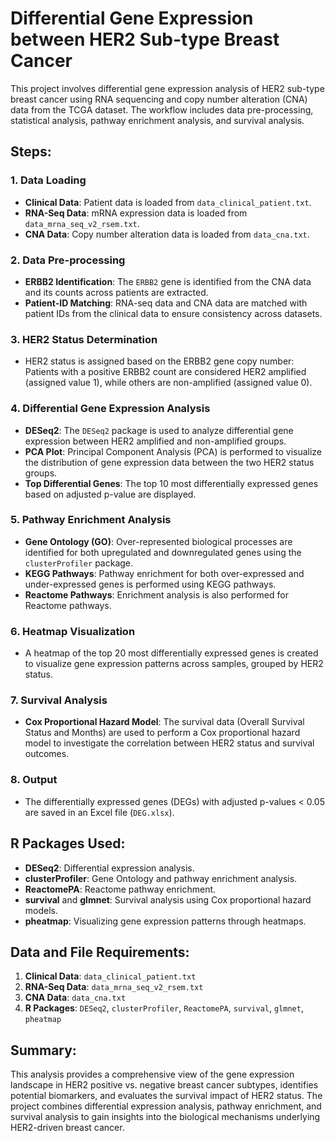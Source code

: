 # Differential Gene Expression between HER2 Sub-type Breast Cancer

This project involves differential gene expression analysis of HER2 sub-type breast cancer using RNA sequencing and copy number alteration (CNA) data from the TCGA dataset. The workflow includes data pre-processing, statistical analysis, pathway enrichment analysis, and survival analysis.

## Steps:

### 1. **Data Loading**
   - **Clinical Data**: Patient data is loaded from `data_clinical_patient.txt`.
   - **RNA-Seq Data**: mRNA expression data is loaded from `data_mrna_seq_v2_rsem.txt`.
   - **CNA Data**: Copy number alteration data is loaded from `data_cna.txt`.

### 2. **Data Pre-processing**
   - **ERBB2 Identification**: The `ERBB2` gene is identified from the CNA data and its counts across patients are extracted.
   - **Patient-ID Matching**: RNA-seq data and CNA data are matched with patient IDs from the clinical data to ensure consistency across datasets.

### 3. **HER2 Status Determination**
   - HER2 status is assigned based on the ERBB2 gene copy number: Patients with a positive ERBB2 count are considered HER2 amplified (assigned value 1), while others are non-amplified (assigned value 0).

### 4. **Differential Gene Expression Analysis**
   - **DESeq2**: The `DESeq2` package is used to analyze differential gene expression between HER2 amplified and non-amplified groups.
   - **PCA Plot**: Principal Component Analysis (PCA) is performed to visualize the distribution of gene expression data between the two HER2 status groups.
   - **Top Differential Genes**: The top 10 most differentially expressed genes based on adjusted p-value are displayed.

### 5. **Pathway Enrichment Analysis**
   - **Gene Ontology (GO)**: Over-represented biological processes are identified for both upregulated and downregulated genes using the `clusterProfiler` package.
   - **KEGG Pathways**: Pathway enrichment for both over-expressed and under-expressed genes is performed using KEGG pathways.
   - **Reactome Pathways**: Enrichment analysis is also performed for Reactome pathways.

### 6. **Heatmap Visualization**
   - A heatmap of the top 20 most differentially expressed genes is created to visualize gene expression patterns across samples, grouped by HER2 status.

### 7. **Survival Analysis**
   - **Cox Proportional Hazard Model**: The survival data (Overall Survival Status and Months) are used to perform a Cox proportional hazard model to investigate the correlation between HER2 status and survival outcomes.
   

### 8. **Output**
   - The differentially expressed genes (DEGs) with adjusted p-values < 0.05 are saved in an Excel file (`DEG.xlsx`).

## R Packages Used:
- **DESeq2**: Differential expression analysis.
- **clusterProfiler**: Gene Ontology and pathway enrichment analysis.
- **ReactomePA**: Reactome pathway enrichment.
- **survival** and **glmnet**: Survival analysis using Cox proportional hazard models.
- **pheatmap**: Visualizing gene expression patterns through heatmaps.

## Data and File Requirements:
1. **Clinical Data**: `data_clinical_patient.txt`
2. **RNA-Seq Data**: `data_mrna_seq_v2_rsem.txt`
3. **CNA Data**: `data_cna.txt`
4. **R Packages**: `DESeq2`, `clusterProfiler`, `ReactomePA`, `survival`, `glmnet`, `pheatmap`

## Summary:
This analysis provides a comprehensive view of the gene expression landscape in HER2 positive vs. negative breast cancer subtypes, identifies potential biomarkers, and evaluates the survival impact of HER2 status. The project combines differential expression analysis, pathway enrichment, and survival analysis to gain insights into the biological mechanisms underlying HER2-driven breast cancer.
